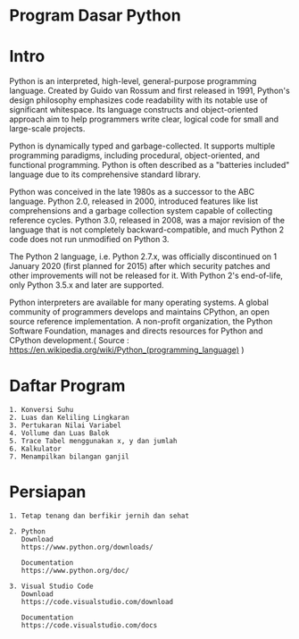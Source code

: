 # Program Dasar Python

# Intro

Python is an interpreted, high-level, general-purpose programming language. Created by Guido van Rossum and first released in 1991, Python's design philosophy emphasizes code readability with its notable use of significant whitespace. Its language constructs and object-oriented approach aim to help programmers write clear, logical code for small and large-scale projects.

Python is dynamically typed and garbage-collected. It supports multiple programming paradigms, including procedural, object-oriented, and functional programming. Python is often described as a "batteries included" language due to its comprehensive standard library.

Python was conceived in the late 1980s as a successor to the ABC language. Python 2.0, released in 2000, introduced features like list comprehensions and a garbage collection system capable of collecting reference cycles. Python 3.0, released in 2008, was a major revision of the language that is not completely backward-compatible, and much Python 2 code does not run unmodified on Python 3.

The Python 2 language, i.e. Python 2.7.x, was officially discontinued on 1 January 2020 (first planned for 2015) after which security patches and other improvements will not be released for it. With Python 2's end-of-life, only Python 3.5.x and later are supported.

Python interpreters are available for many operating systems. A global community of programmers develops and maintains CPython, an open source reference implementation. A non-profit organization, the Python Software Foundation, manages and directs resources for Python and CPython development.( Source : https://en.wikipedia.org/wiki/Python_(programming_language) )

# Daftar Program
    1. Konversi Suhu
    2. Luas dan Keliling Lingkaran
    3. Pertukaran Nilai Variabel
    4. Vollume dan Luas Balok
    5. Trace Tabel menggunakan x, y dan jumlah
    6. Kalkulator
    7. Menampilkan bilangan ganjil

# Persiapan
    1. Tetap tenang dan berfikir jernih dan sehat
    
    2. Python
       Download
       https://www.python.org/downloads/
       
       Documentation
       https://www.python.org/doc/
       
    3. Visual Studio Code
       Download
       https://code.visualstudio.com/download
       
       Documentation
       https://code.visualstudio.com/docs
